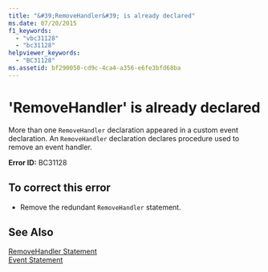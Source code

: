```yaml
---
title: "&#39;RemoveHandler&#39; is already declared"
ms.date: 07/20/2015
f1_keywords: 
  - "vbc31128"
  - "bc31128"
helpviewer_keywords: 
  - "BC31128"
ms.assetid: bf290050-cd9c-4ca4-a356-e6fe3bfd68ba
---
```

# &#39;RemoveHandler&#39; is already declared
More than one `RemoveHandler` declaration appeared in a custom event declaration. An `RemoveHandler` declaration declares procedure used to remove an event handler.  
  
 **Error ID:** BC31128  
  
## To correct this error  
  
- Remove the redundant `RemoveHandler` statement.  
  
## See Also  
 [RemoveHandler Statement](../../visual-basic/language-reference/statements/removehandler-statement.md)  
 [Event Statement](../../visual-basic/language-reference/statements/event-statement.md)
